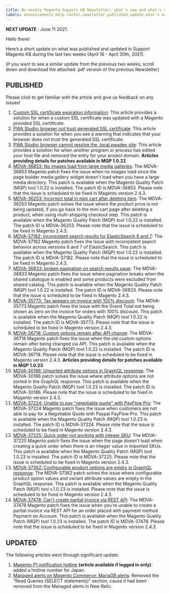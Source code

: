 ```yaml
---
title: Bi-weekly Magento Support KB Newsletter: what's new and what's updated
labels: announcements,help center,newsletter,published,update,what's new
---
```


 **NEXT UPDATE** : June 11 2021.

Hello there!

Here’s a short update on what was published and updated in Support Magento KB during the last two weeks (April 16 - April 30th, 2021).

(if you want to see a similar update from the previous two weeks, scroll down and download the attached .pdf version of the previous Newsletter)

## PUBLISHED

Please click to get familiar with the article and give us feedback on any issues!

1. [Custom SSL certificate expiration information](https://support.magento.com/hc/en-us/articles/360061021732): This article provides a solution for when a custom SSL certificate was updated with a Magento provided SSL certificate.
1. [PWA Studio: browser not trust generated SSL certificate](https://support.magento.com/hc/en-us/articles/360061406932-PWA-Studio-browser-not-trust-generated-SSL-certificate): This article provides a solution for when you see a warning that indicates that your browser does not trust the generated SSL certificate.
1. [PWA Studio: browser cannot resolve the .local.pwadev site](https://support.magento.com/hc/en-us/articles/360061406912-PWA-Studio-browser-cannot-resolve-the-local-pwadev-site): This article provides a solution for when another program or process has edited your host file and removed the entry for your project domain.
    **Articles providing details for patches available in MQP 1.0.22**
1. [MDVA-36853: No images load from large media galleries](https://support.magento.com/hc/en-us/articles/360060912491): The MDVA-36853 Magento patch fixes the issue when no images load since the page builder media gallery widget doesn't load when you have a large media directory. This patch is available when the Magento Quality Patch (MQP) tool 1.0.22 is installed. The patch ID is MDVA-36853. Please note that the issue is scheduled to be fixed in Magento version 2.4.3.
1. [MDVA-36253: Incorrect total in mini cart after deleting item](https://support.magento.com/hc/en-us/articles/360060840591): The MDVA-36253 Magento patch solves the issue where the product price is not being updated, if you go back to the mini cart page after deleting a product, when using multi-shipping checkout step. This patch is available when the Magento Quality Patch (MQP) tool 1.0.22 is installed. The patch ID is MDVA-36253. Please note that the issue is scheduled to be fixed in Magento 2.4.3.
1. [MDVA-37182: inconsistent search results for ElasticSearch 6 and 7](https://support.magento.com/hc/en-us/articles/360060878191): The MDVA-37182 Magento patch fixes the issue with inconsistent search behavior across versions 6 and 7 of ElasticSearch. This patch is available when the Magento Quality Patch (MQP) tool 1.0.22 is installed. The patch ID is MDVA-37182. Please note that the issue is scheduled to be fixed in Magento 2.4.3.
1. [MDVA-36833: broken pagination on search results page](https://support.magento.com/hc/en-us/articles/360060842531): The MDVA-36833 Magento patch fixes the issue where pagination breaks when the shared catalogue is enabled and some products were excluded from shared catalog. This patch is available when the Magento Quality Patch (MQP) tool 1.0.22 is installed. The patch ID is MDVA-36833. Please note that the issue is scheduled to be fixed in Magento 2.4.3.
1. [MDVA-35773: Tax appears on invoice with 100% discount](https://support.magento.com/hc/en-us/articles/360060913271): The MDVA-35773 Magento patch fixes the issue with the Grand Total not being shown as zero on the invoice for orders with 100% discount. This patch is available when the Magento Quality Patch (MQP) tool 1.0.22 is installed. The patch ID is MDVA-35773. Please note that the issue is scheduled to be fixed in Magento version 2.4.3.
1. [MDVA-36718: Custom options remain after API change](https://support.magento.com/hc/en-us/articles/360060913071): The MDVA-36718 Magento patch fixes the issue when the old custom options remain after being changed via API. This patch is available when the Magento Quality Patch (MQP) tool 1.0.22 is installed. The patch ID is MDVA-36718. Please note that the issue is scheduled to be fixed in Magento version 2.4.3.
    **Articles providing details for patches available in MQP 1.0.23**
1. [MDVA-30186: Unsorted attribute options in GraphQL response](https://support.magento.com/hc/en-us/articles/360061882651): The MDVA-30186 patch solves the issue where attribute options are not sorted in the GraphQL response. This patch is available when the Magento Quality Patch (MQP) tool 1.0.23 is installed. The patch ID is MDVA-30186. Please note that the issue is scheduled to be fixed in Magento version 2.4.3.
1. [MDVA-37224: Unable to pay "negotiable quote" with PayFlow Pro](https://support.magento.com/hc/en-us/articles/360061765131): The MDVA-37224 Magento patch fixes the issue when customers are not able to pay for a Negotiable Quote with Paypal PayFlow Pro. This patch is available when the Magento Quality Patch (MQP) tool 1.0.23 is installed. The patch ID is MDVA-37224. Please note that the issue is scheduled to be fixed in Magento version 2.4.3.
1. [MDVA-37225: Quick order not working with integer SKU](https://support.magento.com/hc/en-us/articles/360061330132): The MDVA-37225 Magento patch fixes the issue when the page doesn't load when creating a quick order when there is an integer value in imported SKUs. This patch is available when the Magento Quality Patch (MQP) tool 1.0.23 is installed. The patch ID is MDVA-37225. Please note that the issue is scheduled to be fixed in Magento version 2.4.3.    
1. [MDVA-37362: Configurable product options are empty in GraphQL response](https://support.magento.com/hc/en-us/articles/360061252292-MDVA-37362-Configurable-product-options-are-empty-in-GraphQL-response): The MDVA-37362 patch solves the issue where configurable product option values and variant attribute values are empty in the GraphQL response. This patch is available when the Magento Quality Patch (MQP) tool v.1.0.23 is installed. Please note that the issue is scheduled to be fixed in Magento version 2.4.3.
1. [MDVA-37478: Can't create partial invoice via REST API](https://support.magento.com/hc/en-us/articles/360061765151): The MDVA-37478 Magento patch fixes the issue when you're unable to create a partial invoice via REST API for an order placed with payment method Payment on Account. This patch is available when the Magento Quality Patch (MQP) tool 1.0.23 is installed. The patch ID is MDVA-37478. Please note that the issue is scheduled to be fixed in Magento version 2.4.3.


## UPDATED

The following articles went through significant update:

1. [Magento P1 notification hotline](https://support.magento.com/hc/en-us/articles/360042536151) **(article available if logged in only)**: added a hotline number for Japan.
1. [Managed alerts on Magento Commerce: MariaDB alerts](https://support.magento.com/hc/en-us/articles/360051663431): Removed the “Read Queries (SELECT statements)” section, cause it had been removed from the Managed alerts in New Relic.
